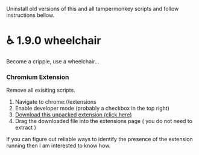 Uninstall old versions of this and all tampermonkey scripts and follow instructions bellow.


# ♿ 1.9.0 wheelchair
Become a cripple, use a wheelchair...

### Chromium Extension
Remove all exisiting scripts.

1. Navigate to chrome://extensions
2. Enable developer mode (probably a checkbox in the top right)
3. [Download this unpacked extension (click here)](https://github.com/katistic/wheelchair/releases/download/2.1.0/loader.zip)
4. Drag the downloaded file into the extensions page ( you do not need to extract )

If you can figure out reliable ways to identify the presence of the extension running then I am interested to know how.
